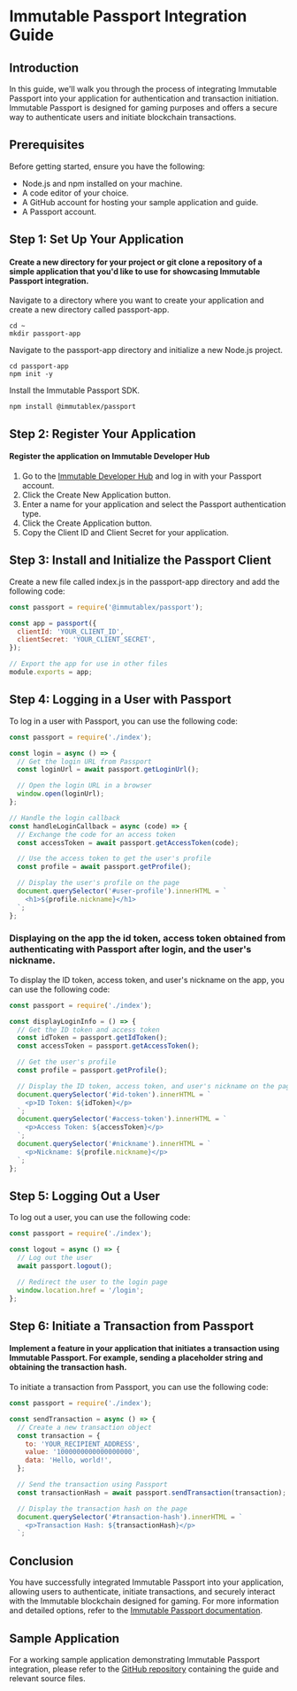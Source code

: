 # Immutable Passport Integration Guide

<h2>Introduction</h2>
<p>In this guide, we'll walk you through the process of integrating Immutable Passport into your application for authentication and transaction initiation. Immutable Passport is designed for gaming purposes and offers a secure way to authenticate users and initiate blockchain transactions.</p>

<h2>Prerequisites</h2>
<p>Before getting started, ensure you have the following:</p>

<ul>
  <li>Node.js and npm installed on your machine.</li>
  <li>A code editor of your choice.</li>
  <li>A GitHub account for hosting your sample application and guide.</li>
  <li>A Passport account.</li>
</ul>

<h2>Step 1: Set Up Your Application</h2>
<h4>Create a new directory for your project or git clone a repository of a simple application that you'd like to use for showcasing Immutable Passport integration.</h4>
<p>Navigate to a directory where you want to create your application and create a new directory called passport-app.</p>

```shell
cd ~
mkdir passport-app
```

<p>Navigate to the passport-app directory and initialize a new Node.js project.</p>

```shell
cd passport-app
npm init -y
```

<p>Install the Immutable Passport SDK.</p>

```shell
npm install @immutablex/passport
```

<h2>Step 2: Register Your Application</h2>
<h4>Register the application on Immutable Developer Hub</h4>
<ol>
  <li>Go to the <a href="https://hub.immutable.com/">Immutable Developer Hub</a> and log in with your Passport account.</li>
  <li>Click the Create New Application button.</li>
  <li>Enter a name for your application and select the Passport authentication type.</li>
  <li>Click the Create Application button.</li>
  <li>Copy the Client ID and Client Secret for your application.</li>
</ol>

<h2>Step 3: Install and Initialize the Passport Client</h2>
<p>Create a new file called index.js in the passport-app directory and add the following code:</p>

```js
const passport = require('@immutablex/passport');

const app = passport({
  clientId: 'YOUR_CLIENT_ID',
  clientSecret: 'YOUR_CLIENT_SECRET',
});

// Export the app for use in other files
module.exports = app;
```

<h2>Step 4: Logging in a User with Passport</h2>
<p>To log in a user with Passport, you can use the following code:</p>

```js
const passport = require('./index');

const login = async () => {
  // Get the login URL from Passport
  const loginUrl = await passport.getLoginUrl();

  // Open the login URL in a browser
  window.open(loginUrl);
};

// Handle the login callback
const handleLoginCallback = async (code) => {
  // Exchange the code for an access token
  const accessToken = await passport.getAccessToken(code);

  // Use the access token to get the user's profile
  const profile = await passport.getProfile();

  // Display the user's profile on the page
  document.querySelector('#user-profile').innerHTML = `
    <h1>${profile.nickname}</h1>
  `;
};
```

<h3>Displaying on the app the id token, access token obtained from authenticating with Passport after login, and the user's nickname.</h3>
<p>To display the ID token, access token, and user's nickname on the app, you can use the following code:</p>

```js
const passport = require('./index');

const displayLoginInfo = () => {
  // Get the ID token and access token
  const idToken = passport.getIdToken();
  const accessToken = passport.getAccessToken();

  // Get the user's profile
  const profile = passport.getProfile();

  // Display the ID token, access token, and user's nickname on the page
  document.querySelector('#id-token').innerHTML = `
    <p>ID Token: ${idToken}</p>
  `;
  document.querySelector('#access-token').innerHTML = `
    <p>Access Token: ${accessToken}</p>
  `;
  document.querySelector('#nickname').innerHTML = `
    <p>Nickname: ${profile.nickname}</p>
  `;
};
```

<h2>Step 5: Logging Out a User</h2>
<p>To log out a user, you can use the following code:</p>

```js
const passport = require('./index');

const logout = async () => {
  // Log out the user
  await passport.logout();

  // Redirect the user to the login page
  window.location.href = '/login';
};
```

<h2>Step 6: Initiate a Transaction from Passport</h2>
<h4>Implement a feature in your application that initiates a transaction using Immutable Passport. For example, sending a placeholder string and obtaining the transaction hash.</h4>
<p>To initiate a transaction from Passport, you can use the following code:</p>

```js
const passport = require('./index');

const sendTransaction = async () => {
  // Create a new transaction object
  const transaction = {
    to: 'YOUR_RECIPIENT_ADDRESS',
    value: '1000000000000000000',
    data: 'Hello, world!',
  };

  // Send the transaction using Passport
  const transactionHash = await passport.sendTransaction(transaction);

  // Display the transaction hash on the page
  document.querySelector('#transaction-hash').innerHTML = `
    <p>Transaction Hash: ${transactionHash}</p>
  `;
```

<h2>Conclusion</h2>
<p>You have successfully integrated Immutable Passport into your application, allowing users to authenticate, initiate transactions, and securely interact with the Immutable blockchain designed for gaming. For more information and detailed options, refer to the <a href= "https://docs.immutable.com/docs/zkevm/products/passport/">Immutable Passport documentation</a>.</p>

<h2>Sample Application</h2>
<p>For a working sample application demonstrating Immutable Passport integration, please refer to the <a href="https://github.com/AgosVenezia/StackUp/tree/main/zkevm_nft">GitHub repository</a> containing the guide and relevant source files.</p>

